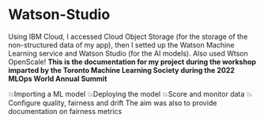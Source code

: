 # Watson-Studio
Using IBM Cloud, I accessed Cloud Object Storage (for the storage of the non-structured data of my app), then I setted up the Watson Machine Learning service and Watson Studio (for the AI models). Also used Wtson OpenScale!
**This is the documentation for my project during the workshop imparted by the Toronto Machine Learning Society during the 2022 MLOps World Annual Summit**

💥Importing a ML model
💥Deploying the model
💥Score and monitor data
💥Configure quality, fairness and drift
The aim was also to provide documentation on fairness metrics
